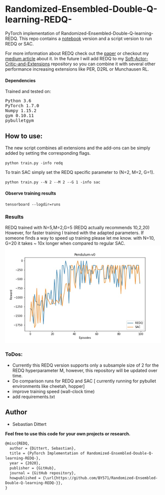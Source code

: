 # Randomized-Ensembled-Double-Q-learning-REDQ-

PyTorch implementation of Randomized-Ensembled-Double-Q-learning-REDQ.
This repo contains a [notebook](https://github.com/BY571/Randomized-Ensembled-Double-Q-learning-REDQ-/blob/main/REDQ-notebook.ipynb) version and a script version to run REDQ or SAC.

For more information about REDQ check out the [paper](https://openreview.net/pdf?id=AY8zfZm0tDd) or checkout my [medium article](https://medium.com/analytics-vidhya/randomized-ensembled-double-q-learning-learning-fast-without-a-model-11b25e2fc3a8) about it.
In the future I will add REDQ to my [Soft-Actor-Critic-and-Extensions](https://github.com/BY571/Soft-Actor-Critic-and-Extensions) repository so you can combine it with several other performance increasing extensions like PER, D2RL or Munchausen RL.
#### Dependencies
Trained and tested on:
<pre>
Python 3.6
PyTorch 1.7.0  
Numpy 1.15.2 
gym 0.10.11 
pybulletgym
</pre>

## How to use:
The new script combines all extensions and the add-ons can be simply added by setting the corresponding flags.

`python train.py -info redq`


To train SAC simply set the REDQ specific parameter to (N=2, M=2, G=1).

 `python train.py --N 2 --M 2 --G 1 -info sac`


#### Observe training results
`tensorboard --logdir=runs`

### Results

REDQ trained with N=5,M=2,G=5 (REDQ actually recommends 10,2,20) However, for faster training I trained with the adapted parameters. If someone finds a way to speed up training please let me know. with N=10, G=20 it takes ~ 10x longer when compared to regular SAC.
![Pendulum](img/Pendulum_REDQ_5-2-5.jpg)



### ToDos:

- Currently this REDQ version supports only a subsample size of 2 for the REDQ hyperparameter M, however, this repository will be updated over time.
- Do comparison runs for REDQ and SAC [ currently running for pybullet environments like cheetah, hopper]
- improve training speed (wall-clock time)
- add requirements.txt


## Author
- Sebastian Dittert

**Feel free to use this code for your own projects or research.**
```
@misc{REDQ,
  author = {Dittert, Sebastian},
  title = {PyTorch Implementation of Randomized-Ensembled-Double-Q-learning-REDQ-},
  year = {2020},
  publisher = {GitHub},
  journal = {GitHub repository},
  howpublished = {\url{https://github.com/BY571/Randomized-Ensembled-Double-Q-learning-REDQ-}},
}
```  

